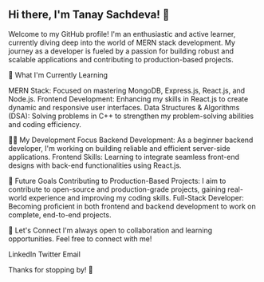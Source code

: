 ## Hi there, I'm Tanay Sachdeva! 👋

Welcome to my GitHub profile! I'm an enthusiastic and active learner, currently diving deep into the world of MERN stack development. My journey as a developer is fueled by a passion for building robust and scalable applications and contributing to production-based projects.

🌱 What I'm Currently Learning

MERN Stack: Focused on mastering MongoDB, Express.js, React.js, and Node.js.
Frontend Development: Enhancing my skills in React.js to create dynamic and responsive user interfaces.
Data Structures & Algorithms (DSA): Solving problems in C++ to strengthen my problem-solving abilities and coding efficiency.

👨‍💻 My Development Focus
Backend Development: As a beginner backend developer, I'm working on building reliable and efficient server-side applications.
Frontend Skills: Learning to integrate seamless front-end designs with back-end functionalities using React.js.

🚀 Future Goals
Contributing to Production-Based Projects: I aim to contribute to open-source and production-grade projects, gaining real-world experience and improving my coding skills.
Full-Stack Developer: Becoming proficient in both frontend and backend development to work on complete, end-to-end projects.

🤝 Let's Connect
I'm always open to collaboration and learning opportunities. Feel free to connect with me!

LinkedIn
Twitter
Email

Thanks for stopping by! 🚀
